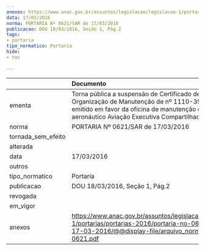 ```yaml
---
anexos: https://www.anac.gov.br/assuntos/legislacao/legislacao-1/portarias/portarias-2016/portaria-no-0621-sar-de-17-03-2016/@@display-file/arquivo_norma/PA2016-0621.pdf
data: 17/03/2016
norma: PORTARIA Nº 0621/SAR de 17/03/2016
publicacao: DOU 18/03/2016, Seção 1, Pág.2
tags:
- portaria
tipo_normatico: Portaria
hide: 
- toc 
 
---
```


|                    | Documento                                                                                                                                                                                        |
|:-------------------|:-------------------------------------------------------------------------------------------------------------------------------------------------------------------------------------------------|
| ementa             | Torna pública a suspensão de Certificado de Organização de Manutenção de nº 1110-35/ANAC, emitido em favor da oficina de manutenção de produto aeronáutico Aviação Executiva Compartilhada Ltda. |
| norma              | PORTARIA Nº 0621/SAR de 17/03/2016                                                                                                                                                               |
| tornada_sem_efeito |                                                                                                                                                                                                  |
| alterada           |                                                                                                                                                                                                  |
| data               | 17/03/2016                                                                                                                                                                                       |
| outros             |                                                                                                                                                                                                  |
| tipo_normatico     | Portaria                                                                                                                                                                                         |
| publicacao         | DOU 18/03/2016, Seção 1, Pág.2                                                                                                                                                                   |
| revogada           |                                                                                                                                                                                                  |
| em_vigor           |                                                                                                                                                                                                  |
| anexos             | https://www.anac.gov.br/assuntos/legislacao/legislacao-1/portarias/portarias-2016/portaria-no-0621-sar-de-17-03-2016/@@display-file/arquivo_norma/PA2016-0621.pdf                                |